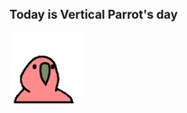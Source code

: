 <h2>Today is Vertical Parrot's day</h2><img src="https://raw.githubusercontent.com/jmhobbs/cultofthepartyparrot.com/master/parrots/hd/verticalparrot.gif" />